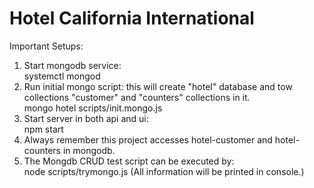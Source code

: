 # Hotel California International

Important Setups:
1. Start mongodb service: <br>
    systemctl mongod
2. Run initial mongo script: this will create "hotel" database and tow collections "customer" and "counters" collections in it. <br>
    mongo hotel scripts/init.mongo.js
3. Start server in both api and ui: <br>
    npm start
4. Always remember this project accesses hotel-customer and hotel-counters in mongodb. 
5. The Mongdb CRUD test script can be executed by: <br>
    node scripts/trymongo.js (All information will be printed in console.)  
